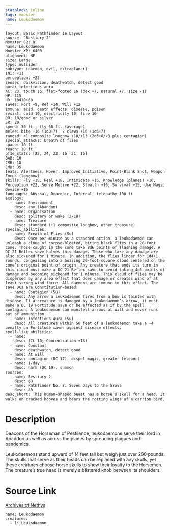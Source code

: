 ```yaml
---
statblock: inline
tags: monster
name: Leukodaemon
---
```

```statblock
layout: Basic Pathfinder 1e Layout
source: "Bestiary 2"
Monster_CR: 9
name: Leukodaemon
Monster_XP: 6400
alignment: NE
size: Large
type: outsider
subtype: (daemon, evil, extraplanar)
INI: +11
perception: +22
senses: darkvision, deathwatch, detect good
aura: infectious aura
AC: 23, touch 16, flat-footed 16 (dex +7, natural +7, size -1)
HP: 115
HD: 10d10+60
saves: Fort +9, Ref +14, Will +12
immune: acid, death effects, disease, poison
resist: cold 10, electricity 10, fire 10
DR: 10/good or silver
SR: 20
speed: 30 ft., fly 60 ft. (average)
melee: bite +16 (1d8+7), 2 claws +16 (1d6+7)
ranged: +1 composite longbow +18/+13 (2d6+8/×3 plus contagion)
special_attacks: breath of flies
space: 10 ft.
reach: 10 ft.
pf1e_stats: [25, 24, 23, 16, 21, 16]
BAB: 10
CMB: 18
CMD: 35
feats: Alertness, Hover, Improved Initiative, Point-Blank Shot, Weapon Focus (longbow)
skills: Fly +18, Heal +18, Intimidate +16, Knowledge (planes) +16, Perception +22, Sense Motive +22, Stealth +16, Survival +15, Use Magic Device +16
languages: Abyssal, Draconic, Infernal, telepathy 100 ft.
ecology:
  - name: Environment
    desc: any (Abaddon)
  - name: Organisation
    desc: solitary or wake (2-10)
  - name: Treasure
    desc: standard (+1 composite longbow, other treasure)
special_abilities:
  - name: Breath of Flies (Su)
    desc: Once per minute as a standard action, a leukodaemon can unleash a cloud of corpse-bloated, biting black flies in a 20-foot cone. Those caught in the cone take 8d6 points of slashing damage. A DC 21 Reflex save halves this damage. Those who take any damage are also sickened for 1 minute. In addition, the flies linger for 1d4+1 rounds, congealing into a buzzing 20-foot-square cloud centered on the cone’s original point of origin. Any creature that ends its turn in this cloud must make a DC 21 Reflex save to avoid taking 4d6 points of damage and becoming sickened for 1 minute. This cloud of flies may be dispersed by any area effect that does damage or creates wind of at least strong wind force. All daemons are immune to this effect. The save DCs are Constitution-based.
  - name: Contagion (Su)
    desc: Any arrow a leukodaemon fires from a bow is tainted with disease. If a creature is damaged by a leukodaemon’s arrow, it must make a DC 19 Fortitude save or be affected as if by the spell contagion. A leukodaemon can manifest arrows at will and never runs out of ammunition.
  - name: Infectious Aura (Su)
    desc: All creatures within 50 feet of a leukodaemon take a -4 penalty on Fortitude saves against disease effects.
spell-like_abilities:
  - name:
    desc: (CL 10; Concentration +13)
  - name: Constant
    desc: deathwatch, detect good
  - name: At will
    desc: contagion (DC 17), dispel magic, greater teleport
  - name: 1/day
    desc: harm (DC 19), summon
sources:
  - name: Bestiary 2
    desc: 68
  - name: Pathfinder No. 8: Seven Days to the Grave
    desc: 80
desc_short: This human-shaped beast has a horse’s skull for a head. It walks on cracked hooves and bears the rotting wings of a carrion bird. 
```
# Description
Deacons of the Horseman of Pestilence, leukodaemons serve their lord in Abaddon as well as across the planes by spreading plagues and pandemics. 

Leukodaemons stand upward of 14 feet tall but weigh just over 200 pounds. The skulls that serve as their heads can be replaced with any skulls, yet these creatures choose horse skulls to show their loyalty to the Horsemen. The creature’s true head is merely a blistered knob between its shoulders.
# Source Link
[Archives of Nethys](https://aonprd.com/MonsterDisplay.aspx?ItemName=Leukodaemon)
```encounter-table
name: Leukodaemon
creatures:
  - 1: Leukodaemon
```
